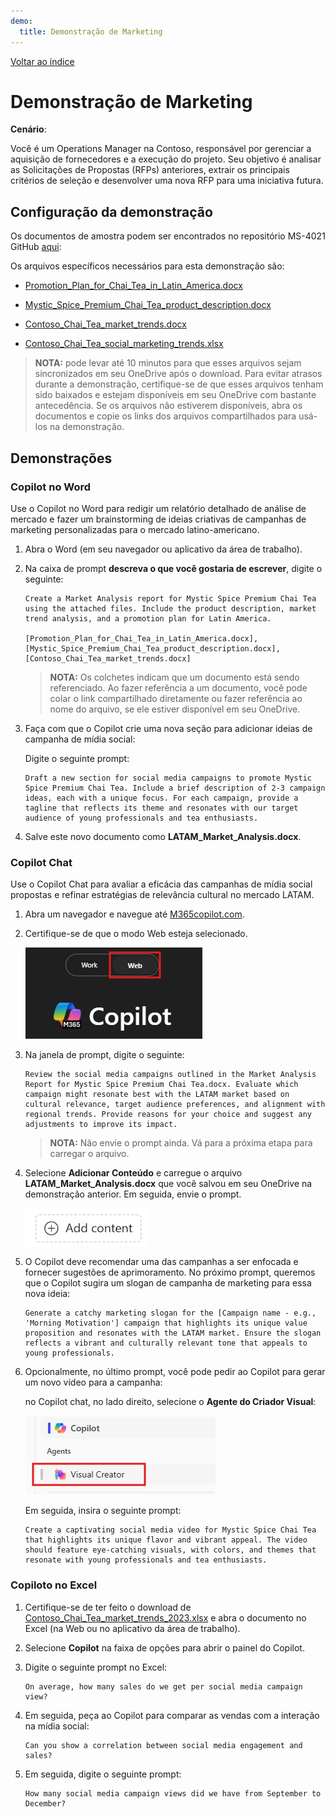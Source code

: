 ```yaml
---
demo:
  title: Demonstração de Marketing
---
```


[Voltar ao índice](https://microsoftlearning.github.io/MS-4021-Copilot-Immersion-Experience/)

# Demonstração de Marketing

**Cenário**:  

Você é um Operations Manager na Contoso, responsável por gerenciar a aquisição de fornecedores e a execução do projeto. Seu objetivo é analisar as Solicitações de Propostas (RFPs) anteriores, extrair os principais critérios de seleção e desenvolver uma nova RFP para uma iniciativa futura.

## Configuração da demonstração

Os documentos de amostra podem ser encontrados no repositório MS-4021 GitHub [aqui](https://github.com/MicrosoftLearning/MS-4021-Copilot-Immersion-Experience/tree/master/ResourceFiles):

Os arquivos específicos necessários para esta demonstração são:

- [Promotion_Plan_for_Chai_Tea_in_Latin_America.docx](https://github.com/MicrosoftLearning/MS-4021-Copilot-Immersion-Experience/raw/master/ResourceFiles/Promotion_Plan_for_Chai_Tea_in_Latin_America.docx)

- [Mystic_Spice_Premium_Chai_Tea_product_description.docx](https://github.com/MicrosoftLearning/MS-4021-Copilot-Immersion-Experience/raw/master/ResourceFiles/Mystic_Spice_Premium_Chai_Tea_product_description.docx)

- [Contoso_Chai_Tea_market_trends.docx](https://github.com/MicrosoftLearning/MS-4021-Copilot-Immersion-Experience/raw/master/ResourceFiles/Contoso_Chai_Tea_market_trends.docx)

- [Contoso_Chai_Tea_social_marketing_trends.xlsx](https://github.com/MicrosoftLearning/MS-4021-Copilot-Immersion-Experience/raw/master/ResourceFiles/Contoso_Chai_Tea_social_marketing_trends.xlsx)

> **NOTA:** pode levar até 10 minutos para que esses arquivos sejam sincronizados em seu OneDrive após o download. Para evitar atrasos durante a demonstração, certifique-se de que esses arquivos tenham sido baixados e estejam disponíveis em seu OneDrive com bastante antecedência. Se os arquivos não estiverem disponíveis, abra os documentos e copie os links dos arquivos compartilhados para usá-los na demonstração.

## Demonstrações

### Copilot no Word

Use o Copilot no Word para redigir um relatório detalhado de análise de mercado e fazer um brainstorming de ideias criativas de campanhas de marketing personalizadas para o mercado latino-americano.

1. Abra o Word (em seu navegador ou aplicativo da área de trabalho).

1. Na caixa de prompt **descreva o que você gostaria de escrever**, digite o seguinte:

    ```text
    Create a Market Analysis report for Mystic Spice Premium Chai Tea using the attached files. Include the product description, market trend analysis, and a promotion plan for Latin America.

    [Promotion_Plan_for_Chai_Tea_in_Latin_America.docx], [Mystic_Spice_Premium_Chai_Tea_product_description.docx], [Contoso_Chai_Tea_market_trends.docx]
    ```

    > **NOTA:** Os colchetes indicam que um documento está sendo referenciado. Ao fazer referência a um documento, você pode colar o link compartilhado diretamente ou fazer referência ao nome do arquivo, se ele estiver disponível em seu OneDrive.

1. Faça com que o Copilot crie uma nova seção para adicionar ideias de campanha de mídia social:

    Digite o seguinte prompt:

    ```text
    Draft a new section for social media campaigns to promote Mystic Spice Premium Chai Tea. Include a brief description of 2-3 campaign ideas, each with a unique focus. For each campaign, provide a tagline that reflects its theme and resonates with our target audience of young professionals and tea enthusiasts.
    ```

1. Salve este novo documento como **LATAM_Market_Analysis.docx**.

### Copilot Chat

Use o Copilot Chat para avaliar a eficácia das campanhas de mídia social propostas e refinar estratégias de relevância cultural no mercado LATAM.

1. Abra um navegador e navegue até [M365copilot.com](https://m365copilot.com/).

1. Certifique-se de que o modo Web esteja selecionado.

    ![captura de tela mostrando a guia do modo web.](../Prompts/Media/web-mode.png)

1. Na janela de prompt, digite o seguinte:

    ```text
    Review the social media campaigns outlined in the Market Analysis Report for Mystic Spice Premium Chai Tea.docx. Evaluate which campaign might resonate best with the LATAM market based on cultural relevance, target audience preferences, and alignment with regional trends. Provide reasons for your choice and suggest any adjustments to improve its impact.
    ```

    > **NOTA:** Não envie o prompt ainda. Vá para a próxima etapa para carregar o arquivo.

1. Selecione **Adicionar Conteúdo** e carregue o arquivo **LATAM_Market_Analysis.docx** que você salvou em seu OneDrive na demonstração anterior. Em seguida, envie o prompt.

    ![Adicionar conteúdo ao Copilot chat.](../Demos/Media/add-content-copilot-chat.png)

1. O Copilot deve recomendar uma das campanhas a ser enfocada e fornecer sugestões de aprimoramento. No próximo prompt, queremos que o Copilot sugira um slogan de campanha de marketing para essa nova ideia:

    ```text
    Generate a catchy marketing slogan for the [Campaign name - e.g., 'Morning Motivation'] campaign that highlights its unique value proposition and resonates with the LATAM market. Ensure the slogan reflects a vibrant and culturally relevant tone that appeals to young professionals.
    ```

1. Opcionalmente, no último prompt, você pode pedir ao Copilot para gerar um novo vídeo para a campanha:

    no Copilot chat, no lado direito, selecione o **Agente do Criador Visual**:

    ![agente criador de vídeo.](../Demos/Media/video-creator.png)

    Em seguida, insira o seguinte prompt:

    ```text
    Create a captivating social media video for Mystic Spice Chai Tea that highlights its unique flavor and vibrant appeal. The video should feature eye-catching visuals, with colors, and themes that resonate with young professionals and tea enthusiasts.
    ```

### Copiloto no Excel

1. Certifique-se de ter feito o download de [Contoso_Chai_Tea_market_trends_2023.xlsx](https://github.com/MicrosoftLearning/MS-4021-Copilot-Immersion-Experience/raw/master/Contoso_Chai_Tea_market_trends_2023.xlsx) e abra o documento no Excel (na Web ou no aplicativo da área de trabalho).

1. Selecione **Copilot** na faixa de opções para abrir o painel do Copilot.

1. Digite o seguinte prompt no Excel:

    ```text
    On average, how many sales do we get per social media campaign view?
    ```

1. Em seguida, peça ao Copilot para comparar as vendas com a interação na mídia social:

    ```text
    Can you show a correlation between social media engagement and sales?
    ```

1. Em seguida, digite o seguinte prompt:

    ```text
    How many social media campaign views did we have from September to December?
    ```
